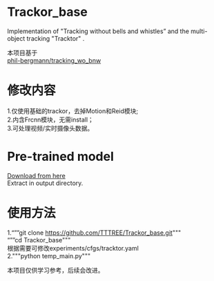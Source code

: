 # Trackor_base
Implementation of "Tracking without bells and whistles” and the multi-object tracking "Tracktor" .

本项目基于  
[phil-bergmann/tracking_wo_bnw](https://github.com/phil-bergmann/tracking_wo_bnw)

# 修改内容

1.仅使用基础的trackor，去掉Motion和Reid模块;  
2.内含Frcnn模块，无需install；  
3.可处理视频/实时摄像头数据。

# Pre-trained model
[Download from here](https://drive.google.com/open?id=1E0seC4zSdAsKUNScv4M0eAu7fG_v65_Q)  
Extract in output directory.

# 使用方法

1.“””git clone https://github.com/TTTREE/Trackor_base.git"""  
“””cd Trackor_base"""  
根据需要可修改experiments/cfgs/tracktor.yaml  
2."""python temp_main.py"""

本项目仅供学习参考，后续会改进。

